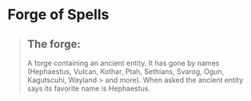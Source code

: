 # Forge of Spells

> ## The forge:
> A forge containing an ancient entity. It has gone by names (Hephaestus, Vulcan, Kothar, Ptah, Sethians, Svarog, Ogun, Kagutscuhi, Wayland  > and more). When asked the ancient entity says its favorite name is Hephaestus. 
> 
>
>
>
